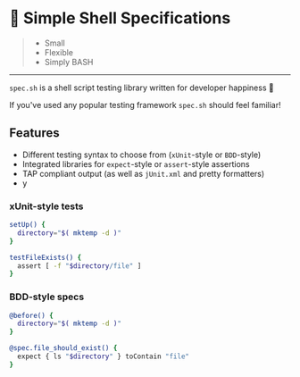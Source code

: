 # 🔬 Simple Shell Specifications

> - Small
> - Flexible
> - Simply BASH

---

`spec.sh` is a shell script testing library written for developer happiness 💝

If you've used any popular testing framework `spec.sh` should feel familiar!

## Features

 - Different testing syntax to choose from (`xUnit`-style or `BDD`-style)
 - Integrated libraries for `expect`-style or `assert`-style assertions
 - TAP compliant output (as well as `jUnit.xml` and pretty formatters)
 - y

### xUnit-style tests

```sh
setUp() {
  directory="$( mktemp -d )"
}

testFileExists() {
  assert [ -f "$directory/file" ]
}
```

### BDD-style specs

```sh
@before() {
  directory="$( mktemp -d )"
}

@spec.file_should_exist() {
  expect { ls "$directory" } toContain "file"
}
```